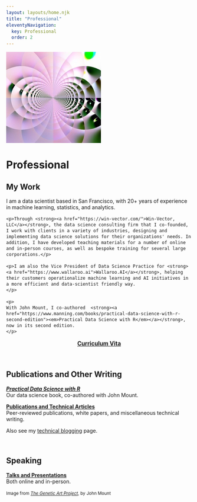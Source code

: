 ```yaml
---
layout: layouts/home.njk
title: "Professional"
eleventyNavigation:
  key: Professional
  order: 2
---
```


<div class="author_container">
    <img src="/img/genetic-art-hero.jpg" alt="Abstract computer generated art piece, code by John Mount">
    <h1>Professional</h1>
</div>




<div class="message-box">
<h2>My Work</h2>
    <p>
    I am a data scientist based in San Francisco, with 20+ years of experience in machine learning, statistics, and analytics. </p>
    
    <p>Through <strong><a href="https://win-vector.com/">Win-Vector, LLC</a></strong>, the data science consulting firm that I co-founded, I work with clients in a variety of industries, designing and implementing data science solutions for their organizations' needs. In addition, I have developed teaching materials for a number of online and in-person courses, as well as bespoke training for several large corporations.</p> 
    
    <p>I am also the Vice President of Data Science Practice for <strong><a href="https://www.wallaroo.ai">Wallaroo.AI</a></strong>, helping their customers operationalize machine learning and AI initiatives in a more efficient and data-scientist friendly way.
    </p>

    <p>
    With John Mount, I co-authored  <strong><a href="https://www.manning.com/books/practical-data-science-with-r-second-edition"><em>Practical Data Science with R</em></a></strong>, now in its second edition.
    </p>

   <p style="text-align:center;font-size:1.1em"><strong><a href="/pages/cv/">Curriculum Vita</a></strong>
   </p>
</div>
<br>

<div class="message-box">
<h2>Publications and Other Writing</h2>
<p>
<a href="/pages/practical-data-science-with-r"><em><strong>Practical Data Science with R</strong></em></a><br>
Our data science book, co-authored with John Mount.
</p>
<p><a href="/pages/publications/"><strong>Publications and Technical Articles</strong></a><br />
Peer-reviewed publications, white papers, and miscellaneous technical writing.
</p>

Also see my [technical blogging](/pages/technical-blogging) page.
</div>
<br>
<div class="message-box">
<h2>Speaking</h2>
<p>
<a href="/pages/talks/"><strong>Talks and Presentations</strong></a><br>
Both online and in-person.
</p>
</div>


<p><small>Image from <a href="https://johnmount.github.io/mzlabs/GeneticArt/"><em>The Genetic Art Project</em></a>, by John Mount</small></p>